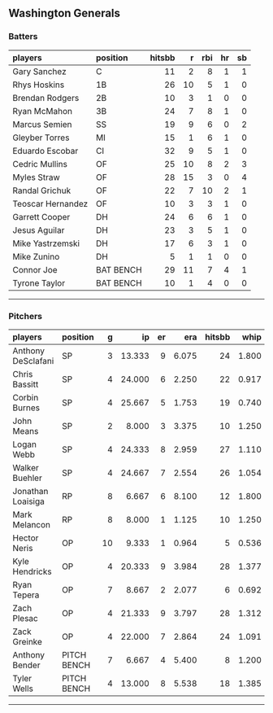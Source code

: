 ## Washington Generals

### Batters

 
|players           |position  | hitsbb|  r| rbi| hr| sb| 
|:-----------------|:---------|------:|--:|---:|--:|--:| 
|Gary Sanchez      |C         |     11|  2|   8|  1|  1| 
|Rhys Hoskins      |1B        |     26| 10|   5|  1|  0| 
|Brendan Rodgers   |2B        |     10|  3|   1|  0|  0| 
|Ryan McMahon      |3B        |     24|  7|   8|  1|  0| 
|Marcus Semien     |SS        |     19|  9|   6|  0|  2| 
|Gleyber Torres    |MI        |     15|  1|   6|  1|  0| 
|Eduardo Escobar   |CI        |     32|  9|   5|  1|  0| 
|Cedric Mullins    |OF        |     25| 10|   8|  2|  3| 
|Myles Straw       |OF        |     28| 15|   3|  0|  4| 
|Randal Grichuk    |OF        |     22|  7|  10|  2|  1| 
|Teoscar Hernandez |OF        |     10|  3|   3|  1|  0| 
|Garrett Cooper    |DH        |     24|  6|   6|  1|  0| 
|Jesus Aguilar     |DH        |     23|  3|   5|  1|  0| 
|Mike Yastrzemski  |DH        |     17|  6|   3|  1|  0| 
|Mike Zunino       |DH        |      5|  1|   1|  0|  0| 
|Connor Joe        |BAT BENCH |     29| 11|   7|  4|  1| 
|Tyrone Taylor     |BAT BENCH |     10|  1|   4|  0|  0| 


* * *

### Pitchers

 
|players            |position    |  g|     ip| er|   era| hitsbb|  whip| so|  w| sv| 
|:------------------|:-----------|--:|------:|--:|-----:|------:|-----:|--:|--:|--:| 
|Anthony DeSclafani |SP          |  3| 13.333|  9| 6.075|     24| 1.800| 13|  0|  0| 
|Chris Bassitt      |SP          |  4| 24.000|  6| 2.250|     22| 0.917| 26|  3|  0| 
|Corbin Burnes      |SP          |  4| 25.667|  5| 1.753|     19| 0.740| 33|  1|  0| 
|John Means         |SP          |  2|  8.000|  3| 3.375|     10| 1.250|  7|  0|  0| 
|Logan Webb         |SP          |  4| 24.333|  8| 2.959|     27| 1.110| 17|  2|  0| 
|Walker Buehler     |SP          |  4| 24.667|  7| 2.554|     26| 1.054| 21|  2|  0| 
|Jonathan Loaisiga  |RP          |  8|  6.667|  6| 8.100|     12| 1.800|  6|  0|  0| 
|Mark Melancon      |RP          |  8|  8.000|  1| 1.125|     10| 1.250|  3|  0|  4| 
|Hector Neris       |OP          | 10|  9.333|  1| 0.964|      5| 0.536|  7|  1|  0| 
|Kyle Hendricks     |OP          |  4| 20.333|  9| 3.984|     28| 1.377| 19|  1|  0| 
|Ryan Tepera        |OP          |  7|  8.667|  2| 2.077|      6| 0.692|  8|  0|  0| 
|Zach Plesac        |OP          |  4| 21.333|  9| 3.797|     28| 1.312| 12|  1|  0| 
|Zack Greinke       |OP          |  4| 22.000|  7| 2.864|     24| 1.091|  6|  0|  0| 
|Anthony Bender     |PITCH BENCH |  7|  6.667|  4| 5.400|      8| 1.200|  4|  0|  4| 
|Tyler Wells        |PITCH BENCH |  4| 13.000|  8| 5.538|     18| 1.385| 10|  0|  0| 


* * *


